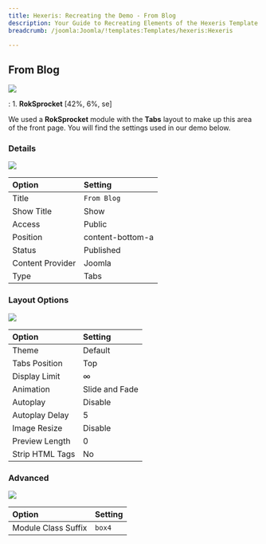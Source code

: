 ```yaml
---
title: Hexeris: Recreating the Demo - From Blog
description: Your Guide to Recreating Elements of the Hexeris Template for Joomla
breadcrumb: /joomla:Joomla/!templates:Templates/hexeris:Hexeris

---
```


From Blog
-----
![][demo]

:   1. **RokSprocket** [42%, 6%, se]

We used a **RokSprocket** module with the **Tabs** layout to make up this area of the front page. You will find the settings used in our demo below.

### Details
![][demo2]

| Option           | Setting          |  
| :--------------- | :--------------- |  
| Title            | `From Blog`      |  
| Show Title       | Show             |  
| Access           | Public           |  
| Position         | content-bottom-a |  
| Status           | Published        |  
| Content Provider | Joomla           |  
| Type             | Tabs             |  

### Layout Options
![][demo3]

| Option          | Setting        |  
| :-------------- | :------------- |  
| Theme           | Default        |  
| Tabs Position   | Top            |  
| Display Limit   | ∞              |  
| Animation       | Slide and Fade |  
| Autoplay        | Disable        |  
| Autoplay Delay  | 5              |  
| Image Resize    | Disable        |  
| Preview Length  | 0              |  
| Strip HTML Tags | No             |   

### Advanced
![][demo5]

| Option              | Setting |  
| :------------------ | :------ |  
| Module Class Suffix | `box4`  |

[demo]: assets/demo_5.jpeg
[demo2]: assets/blog_1.jpeg
[demo3]: assets/blog_2.jpeg
[demo4]: assets/blog_3.jpeg
[demo5]: assets/blog_4.jpeg
[demo6]: assets/demo_4.jpeg